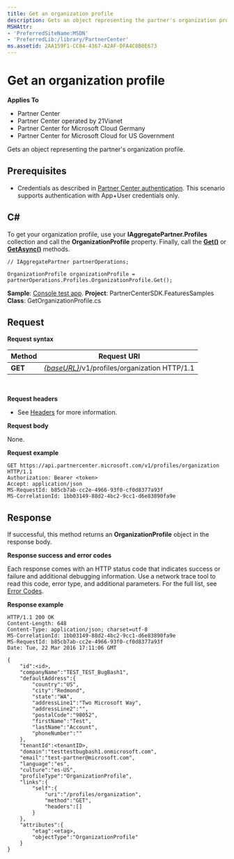 ```yaml
---
title: Get an organization profile
description: Gets an object representing the partner's organization profile.
MSHAttr:
- 'PreferredSiteName:MSDN'
- 'PreferredLib:/library/PartnerCenter'
ms.assetid: 2AA159F1-CC84-4367-A2AF-DFA4C8B0E673
---
```


# Get an organization profile


**Applies To**

-   Partner Center
-   Partner Center operated by 21Vianet
-   Partner Center for Microsoft Cloud Germany
-   Partner Center for Microsoft Cloud for US Government

Gets an object representing the partner's organization profile.

## <span id="Prerequisites"></span><span id="prerequisites"></span><span id="PREREQUISITES"></span>Prerequisites


-   Credentials as described in [Partner Center authentication](partner-center-authentication.md). This scenario supports authentication with App+User credentials only.

## <span id="C_"></span><span id="c_"></span>C#


To get your organization profile, use your **IAggregatePartner.Profiles** collection and call the **OrganizationProfile** property. Finally, call the [**Get()**](pc_sdk_genericops.ientitygetoperations_get) or [**GetAsync()**](pc_sdk_genericops.ientitygetoperations_getasync) methods.

```CSharp
// IAggregatePartner partnerOperations;

OrganizationProfile organizationProfile = partnerOperations.Profiles.OrganizationProfile.Get();
```

**Sample**: [Console test app](console-test-app.md). **Project**: PartnerCenterSDK.FeaturesSamples **Class**: GetOrganizationProfile.cs

## <span id="Request"></span><span id="request"></span><span id="REQUEST"></span>Request


**Request syntax**

| Method  | Request URI                                                                   |
|---------|-------------------------------------------------------------------------------|
| **GET** | [*{baseURL}*](partner-center-rest-urls.md)/v1/profiles/organization HTTP/1.1 |

 

**Request headers**

-   See [Headers](headers.md) for more information.

**Request body**

None.

**Request example**

```
GET https://api.partnercenter.microsoft.com/v1/profiles/organization HTTP/1.1
Authorization: Bearer <token>
Accept: application/json
MS-RequestId: b85cb7ab-cc2e-4966-93f0-cf0d8377a93f
MS-CorrelationId: 1bb03149-88d2-4bc2-9cc1-d6e83890fa9e
```

## <span id="Response"></span><span id="response"></span><span id="RESPONSE"></span>Response


If successful, this method returns an **OrganizationProfile** object in the response body.

**Response success and error codes**

Each response comes with an HTTP status code that indicates success or failure and additional debugging information. Use a network trace tool to read this code, error type, and additional parameters. For the full list, see [Error Codes](error-codes.md).

**Response example**

```
HTTP/1.1 200 OK
Content-Length: 648
Content-Type: application/json; charset=utf-8
MS-CorrelationId: 1bb03149-88d2-4bc2-9cc1-d6e83890fa9e
MS-RequestId: b85cb7ab-cc2e-4966-93f0-cf0d8377a93f
Date: Tue, 22 Mar 2016 17:11:06 GMT

{
    "id":<id>,
    "companyName":"TEST_TEST_BugBash1",
    "defaultAddress":{
        "country":"US",
        "city":"Redmond",
        "state":"WA",
        "addressLine1":"Two Microsoft Way",
        "addressLine2":"",
        "postalCode":"98052",
        "firstName":"Test",
        "lastName":"Account",
        "phoneNumber":""
    },
    "tenantId":<tenantID>,
    "domain":"testtestbugbash1.onmicrosoft.com",
    "email":"test-partner@microsoft.com",
    "language":"es",
    "culture":"es-US",
    "profileType":"OrganizationProfile",
    "links":{
        "self":{
            "uri":"/profiles/organization",
            "method":"GET",
            "headers":[]
        }
    },
    "attributes":{
        "etag":<etag>,
        "objectType":"OrganizationProfile"
    }
}
```

 

 




